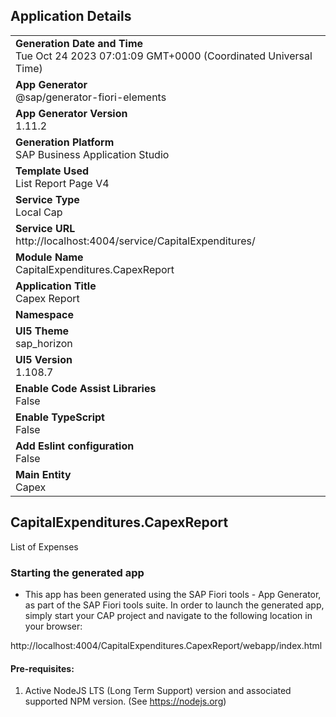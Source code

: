 ## Application Details
|               |
| ------------- |
|**Generation Date and Time**<br>Tue Oct 24 2023 07:01:09 GMT+0000 (Coordinated Universal Time)|
|**App Generator**<br>@sap/generator-fiori-elements|
|**App Generator Version**<br>1.11.2|
|**Generation Platform**<br>SAP Business Application Studio|
|**Template Used**<br>List Report Page V4|
|**Service Type**<br>Local Cap|
|**Service URL**<br>http://localhost:4004/service/CapitalExpenditures/
|**Module Name**<br>CapitalExpenditures.CapexReport|
|**Application Title**<br>Capex Report|
|**Namespace**<br>|
|**UI5 Theme**<br>sap_horizon|
|**UI5 Version**<br>1.108.7|
|**Enable Code Assist Libraries**<br>False|
|**Enable TypeScript**<br>False|
|**Add Eslint configuration**<br>False|
|**Main Entity**<br>Capex|

## CapitalExpenditures.CapexReport

List of Expenses

### Starting the generated app

-   This app has been generated using the SAP Fiori tools - App Generator, as part of the SAP Fiori tools suite.  In order to launch the generated app, simply start your CAP project and navigate to the following location in your browser:

http://localhost:4004/CapitalExpenditures.CapexReport/webapp/index.html

#### Pre-requisites:

1. Active NodeJS LTS (Long Term Support) version and associated supported NPM version.  (See https://nodejs.org)


